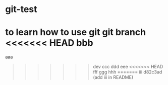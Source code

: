 # git-test
to learn how to use git
git branch
<<<<<<< HEAD
bbb
=======
aaa
>>>>>>> dev
ccc
ddd
eee
<<<<<<< HEAD
fff
ggg
hhh
=======
iii
>>>>>>> d82c3ad (add iii in README)
